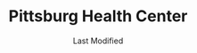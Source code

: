 ---
layout: location-page
date: Last Modified
description: "Local COVID-19 testing is available at Pittsburg Health Center in Pittsburg, California, USA."
permalink: "locations/california/pittsburg/pittsburg-health-center/"
tags:
  - locations
  - california
title: Pittsburg Health Center
uniqueName: pittsburg-health-center
state: California
stateAbbr: CA
hood: "Pittsburg"
address: "2311 Loveridge Rd"
city: "Pittsburg"
zip: "94565"
zipsNearby: "94002 94920 94924 95416 94005 94010 94011 94925 94976 94926 94927 94928 94931 94014 94015 94016 94017 95431 94018 95433 94930 94978 94933 95439 95442 94019 94937 95452 94938 94020 94939 94977 94021 94022 94023 94024 94940 94025 94026 94027 94028 94030 94941 94942 94037 94038 94035 94039 94040 94041 94042 94043 94946 94945 94947 94948 94949 94998 94950 94044 94301 94302 94303 94304 94305 94306 94309 94951 94060 94952 94953 94954 94955 94975 94999 94956 94061 94062 94063 94064 94065 94957 94960 94979 94066 94070 94102 94103 94104 94105 94107 94108 94109 94110 94111 94112 94114 94115 94116 94117 94118 94119 94120 94121 94122 94123 94124 94125 94126 94127 94128 94129 94130 94131 94132 94133 94134 94137 94139 94140 94141 94142 94143 94144 94145 94146 94147 94151 94153 94154 94156 94158 94159 94160 94161 94162 94163 94164 94171 94172 94177 94188 94963 94074 94401 94402 94403 94404 94497 94964 94974 94901 94903 94904 94912 94913 94914 94915 95401 95402 95403 95404 95405 95406 95407 95409 94965 94966 95473 95476 94080 94083 94970 94085 94086 94087 94088 94089 94971 95487 94973 94501 94502 94507 95002 94508 94576 94509 94531 94510 94701 94702 94703 94704 94705 94706 94707 94708 94709 94710 94712 94720 94511 94512 95006 94513 94505 94514 94515 95008 95009 95011 94516 94517 94518 94519 94520 94521 94522 94523 94524 94527 94529 94525 95014 95015 94506 94526 94528 94530 94533 94534 94535 94536 94537 94538 94539 94555 94540 94541 94542 94543 94544 94545 94546 94552 94557 94548 94549 94550 94551 95030 95031 95032 95033 94553 95035 95036 94556 94570 94575 95037 94558 94559 94581 95042 94560 94601 94602 94603 94604 94605 94606 94607 94608 94609 94610 94611 94612 94613 94614 94615 94617 94618 94619 94620 94621 94622 94623 94624 94649 94659 94660 94661 94662 94666 94561 94562 94563 94564 94565 94566 94568 94588 94567 94569 95026 95044 94801 94802 94803 94804 94805 94806 94807 94808 94820 94850 94571 94547 94572 94573 94574 95013 95101 95103 95106 95108 95109 95110 95111 95112 95113 95115 95116 95117 95118 95119 95120 95121 95122 95123 95124 95125 95126 95127 95128 95129 95130 95131 95132 95133 95134 95135 95136 95138 95139 95140 95141 95148 95150 95151 95152 95153 95154 95155 95156 95157 95158 95159 95160 95161 95164 95170 95172 95173 95190 95191 95192 95193 95194 95196 94577 94578 94579 94580 94582 94583 95050 95051 95052 95053 95054 95055 95056 95070 95071 94585 94586 94587 94503 94589 94590 94591 94592 94595 94596 94597 94598 94599 95220 95601 95606 95225 95608 95609 95307 95610 95611 95621 95612 95227 95615 95313 95616 95617 95618 95620 95937 95624 95757 95758 95759 95625 95626 95319 95320 95607 95627 95628 95230 95630 95671 95763 95231 95632 95637 95638 95234 95639 95326 95640 95641 95654 95328 95645 95330 95236 95237 95240 95241 95242 95653 95336 95337 95350 95351 95352 95353 95354 95355 95356 95357 95358 95397 95360 95659 95652 95660 95361 95662 95363 95668 95669 95655 95670 95741 95742 95673 95366 95367 95661 95678 95747 95680 94203 94204 94205 94206 94207 94208 94209 94211 94229 94230 94232 94234 94235 94236 94237 94239 94240 94244 94245 94246 94247 94248 94249 94250 94252 94254 94256 94257 94258 94259 94261 94262 94263 94267 94268 94269 94271 94273 94274 94277 94278 94279 94280 94282 94283 94284 94285 94286 94287 94288 94289 94290 94291 94293 94294 94295 94296 94297 94298 94299 95811 95812 95813 95814 95815 95816 95817 95818 95819 95820 95821 95822 95823 95824 95825 95826 95827 95828 95829 95830 95831 95832 95833 95834 95835 95836 95837 95838 95840 95841 95842 95843 95851 95852 95853 95860 95864 95865 95866 95867 95887 95894 95899 95368 95683 95201 95202 95203 95204 95205 95206 95207 95208 95209 95210 95211 95212 95213 95215 95219 95267 95269 95296 95297 95699 95686 95304 95376 95377 95378 95385 95391 95687 95688 95696 95226 95252 95253 95254 95690 95387 95605 95691 95798 95799 95693 95694 95258 95695 95776 95697 95698 94013 94101 94106 94135 94136 94138 94150 94152 94155 94175 94199 94625" 
mapUrl: "http://maps.apple.com/?q=Pittsburg+Health+Center&address=2311+Loveridge+Rd,Pittsburg,California,94565"
locationType: Drive-thru
phone: "844-421-0804"
website: "undefined"
onlineBooking: undefined
closed: undefined
closedUpdate: May 18th, 2020
notes: "By appointment only. Requires doctor's referral. Requires phone screen. For individuals with symptoms."
days: Weekdays
hours: 8AM-3:30PM
ctaMessage: Call 844-421-0804
ctaUrl: "tel:844-421-0804"
---